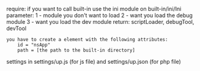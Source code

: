 require:
    if you want to call built-in use the ini module on built-in/ini/Ini
    parameter:
        1 - module you don't want to load
        2 - want you load the debug module
        3 - want you load the dev module
    return: 
        scriptLoader, debugTool, devTool


    you have to create a element with the following attributes:
        id = "nsApp"
        path = [the path to the built-in directory]




settings in settings/up.js (for js file) and settings/up.json (for php file)